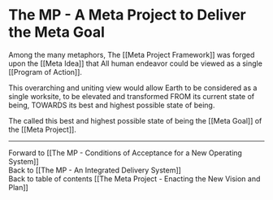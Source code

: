 # The MP - A Meta Project to Deliver the Meta Goal

Among the many metaphors, The [[Meta Project Framework]] was forged upon the [[Meta Idea]] that All human endeavor could be viewed as a single [[Program of Action]]. 

This overarching and uniting view would allow Earth to be considered as a single worksite, to be elevated and transformed FROM its current state of being, TOWARDS its best and highest possible state of being. 

The called this best and highest possible state of being the [[Meta Goal]] of the [[Meta Project]].  

___

Forward to [[The MP - Conditions of Acceptance for a New Operating System]]    
Back to [[The MP - An Integrated Delivery System]]      
Back to table of contents [[The Meta Project - Enacting the New Vision and Plan]]  

